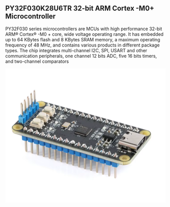 ## PY32F030K28U6TR 32-bit ARM Cortex -M0+ Microcontroller  
PY32F030 series microcontrollers are MCUs with high performance 32-bit ARM® Cortex® -M0 + core, wide
voltage operating range. It has embedded up to 64 KBytes flash and 8 KBytes SRAM memory, a maximum
operating frequency of 48 MHz, and contains various products in different package types. The chip integrates multi-channel I2C, SPI, USART and other communication peripherals, one channel 12 bits ADC, five
16 bits timers, and two-channel comparators  

![alt-текст](https://github.com/ScuratovaAnna/PY32/blob/main/photo/000.jpg "PY32F030K28U6TR.")  
